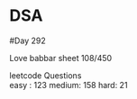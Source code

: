 # DSA

#Day 292

Love babbar sheet
    108/450
    
leetcode Questions   
easy : 123
medium: 158
hard: 21


